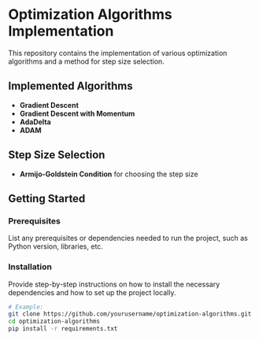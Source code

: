 # Optimization Algorithms Implementation

This repository contains the implementation of various optimization algorithms and a method for step size selection. 

## Implemented Algorithms

- **Gradient Descent**
- **Gradient Descent with Momentum**
- **AdaDelta**
- **ADAM**

## Step Size Selection

- **Armijo-Goldstein Condition** for choosing the step size

## Getting Started

### Prerequisites

List any prerequisites or dependencies needed to run the project, such as Python version, libraries, etc.

### Installation

Provide step-by-step instructions on how to install the necessary dependencies and how to set up the project locally.

```bash
# Example:
git clone https://github.com/yourusername/optimization-algorithms.git
cd optimization-algorithms
pip install -r requirements.txt
